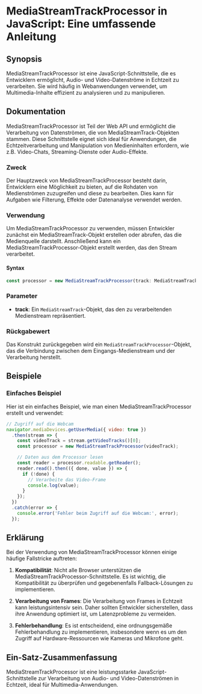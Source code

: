 <!--
Meta Description: # MediaStreamTrackProcessor in JavaScript: Eine umfassende Anleitung ## Synopsis MediaStreamTrackProcessor ist eine JavaScript-Schnittstelle, die es E...
Meta Keywords: mediastreamtrackprocessor, die, und, von, ist
-->

# MediaStreamTrackProcessor in JavaScript: Eine umfassende Anleitung

## Synopsis
MediaStreamTrackProcessor ist eine JavaScript-Schnittstelle, die es Entwicklern ermöglicht, Audio- und Video-Datenströme in Echtzeit zu verarbeiten. Sie wird häufig in Webanwendungen verwendet, um Multimedia-Inhalte effizient zu analysieren und zu manipulieren.

## Dokumentation
MediaStreamTrackProcessor ist Teil der Web API und ermöglicht die Verarbeitung von Datenströmen, die von MediaStreamTrack-Objekten stammen. Diese Schnittstelle eignet sich ideal für Anwendungen, die Echtzeitverarbeitung und Manipulation von Medieninhalten erfordern, wie z.B. Video-Chats, Streaming-Dienste oder Audio-Effekte.

### Zweck
Der Hauptzweck von MediaStreamTrackProcessor besteht darin, Entwicklern eine Möglichkeit zu bieten, auf die Rohdaten von Medienströmen zuzugreifen und diese zu bearbeiten. Dies kann für Aufgaben wie Filterung, Effekte oder Datenanalyse verwendet werden.

### Verwendung
Um MediaStreamTrackProcessor zu verwenden, müssen Entwickler zunächst ein MediaStreamTrack-Objekt erstellen oder abrufen, das die Medienquelle darstellt. Anschließend kann ein MediaStreamTrackProcessor-Objekt erstellt werden, das den Stream verarbeitet.

#### Syntax
```javascript
const processor = new MediaStreamTrackProcessor(track: MediaStreamTrack);
```

### Parameter
- **track**: Ein `MediaStreamTrack`-Objekt, das den zu verarbeitenden Medienstream repräsentiert.

### Rückgabewert
Das Konstrukt zurückgegeben wird ein `MediaStreamTrackProcessor`-Objekt, das die Verbindung zwischen dem Eingangs-Medienstream und der Verarbeitung herstellt.

## Beispiele
### Einfaches Beispiel
Hier ist ein einfaches Beispiel, wie man einen MediaStreamTrackProcessor erstellt und verwendet:

```javascript
// Zugriff auf die Webcam
navigator.mediaDevices.getUserMedia({ video: true })
  .then(stream => {
    const videoTrack = stream.getVideoTracks()[0];
    const processor = new MediaStreamTrackProcessor(videoTrack);

    // Daten aus dem Processor lesen
    const reader = processor.readable.getReader();
    reader.read().then(({ done, value }) => {
      if (!done) {
        // Verarbeite das Video-Frame
        console.log(value);
      }
    });
  })
  .catch(error => {
    console.error('Fehler beim Zugriff auf die Webcam:', error);
  });
```

## Erklärung
Bei der Verwendung von MediaStreamTrackProcessor können einige häufige Fallstricke auftreten:

1. **Kompatibilität**: Nicht alle Browser unterstützen die MediaStreamTrackProcessor-Schnittstelle. Es ist wichtig, die Kompatibilität zu überprüfen und gegebenenfalls Fallback-Lösungen zu implementieren.
   
2. **Verarbeitung von Frames**: Die Verarbeitung von Frames in Echtzeit kann leistungsintensiv sein. Daher sollten Entwickler sicherstellen, dass ihre Anwendung optimiert ist, um Latenzprobleme zu vermeiden.

3. **Fehlerbehandlung**: Es ist entscheidend, eine ordnungsgemäße Fehlerbehandlung zu implementieren, insbesondere wenn es um den Zugriff auf Hardware-Ressourcen wie Kameras und Mikrofone geht.

## Ein-Satz-Zusammenfassung
MediaStreamTrackProcessor ist eine leistungsstarke JavaScript-Schnittstelle zur Verarbeitung von Audio- und Video-Datenströmen in Echtzeit, ideal für Multimedia-Anwendungen.